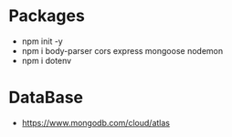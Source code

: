 # Packages
* npm init -y
* npm i body-parser cors express mongoose nodemon
* npm i dotenv



# DataBase
* https://www.mongodb.com/cloud/atlas
